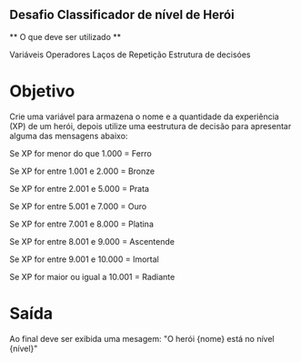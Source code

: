 ## Desafio Classificador de nível de Herói
** O que deve ser utilizado **

Variáveis
Operadores
Laços de Repetição
Estrutura de decisóes

# Objetivo

Crie uma variável para armazena o nome e a quantidade da experiência (XP) de um herói, depois utilize uma eestrutura de decisão para apresentar alguma das mensagens abaixo:

Se XP for menor do que 1.000 = Ferro

Se XP for entre 1.001 e 2.000 = Bronze

Se XP for entre 2.001 e 5.000 = Prata

Se XP for entre 5.001 e 7.000 = Ouro

Se XP for entre 7.001 e 8.000 = Platina

Se XP for entre 8.001 e 9.000 = Ascentende

Se XP for entre 9.001 e 10.000 = Imortal

Se XP for maior ou igual a 10.001 = Radiante

# Saída

Ao final deve ser exibida uma mesagem: "O herói {nome} está no nível {nível}"




